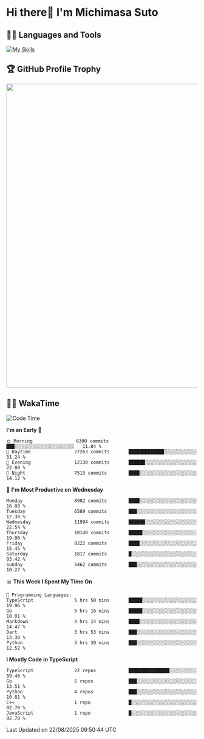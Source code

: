 # Hi there👋 I'm Michimasa Suto

## 🧑‍💻 Languages and Tools
[![My Skills](https://skillicons.dev/icons?i=ts,nextjs,react,go,python,aws,terraform)](https://skillicons.dev)

<!--
**Suto-Michimasa/Suto-Michimasa** is a ✨ _special_ ✨ repository because its `README.md` (this file) appears on your GitHub profile.

Here are some ideas to get you started:

- 🔭 I’m currently working on ...
- 🌱 I’m currently learning ...
- 👯 I’m looking to collaborate on ...
- 🤔 I’m looking for help with ...
- 💬 Ask me about ...
- 📫 How to reach me: ...
- 😄 Pronouns: ...
- ⚡ Fun fact: ...
-->

<!--
## 💎 Github Stats

<div>
  <img height="170" align="left" src="https://github-readme-stats-psi-three-31.vercel.app/api?username=Suto-michimasa&count_private=true&show_icons=true&theme=dark" />
  <img height="170" src="https://github-readme-stats-psi-three-31.vercel.app/api/top-langs/?username=Suto-michimasa&langs_count=8&layout=compact&theme=dark" />
</div>
-->

## 🏆 GitHub Profile Trophy

<img width="800" src="https://github-profile-trophy.vercel.app/?username=Suto-michimasa&theme=onedark&no-frame=true"/>


## 🧑‍💻 WakaTime
<!--START_SECTION:waka-->
![Code Time](http://img.shields.io/badge/Code%20Time-1%2C258%20hrs%2054%20mins-blue)

**I'm an Early 🐤** 

```text
🌞 Morning                6300 commits        ███░░░░░░░░░░░░░░░░░░░░░░   11.84 % 
🌆 Daytime                27263 commits       █████████████░░░░░░░░░░░░   51.24 % 
🌃 Evening                12130 commits       ██████░░░░░░░░░░░░░░░░░░░   22.80 % 
🌙 Night                  7513 commits        ████░░░░░░░░░░░░░░░░░░░░░   14.12 % 
```
📅 **I'm Most Productive on Wednesday** 

```text
Monday                   8982 commits        ████░░░░░░░░░░░░░░░░░░░░░   16.88 % 
Tuesday                  6589 commits        ███░░░░░░░░░░░░░░░░░░░░░░   12.38 % 
Wednesday                11994 commits       ██████░░░░░░░░░░░░░░░░░░░   22.54 % 
Thursday                 10140 commits       █████░░░░░░░░░░░░░░░░░░░░   19.06 % 
Friday                   8222 commits        ████░░░░░░░░░░░░░░░░░░░░░   15.45 % 
Saturday                 1817 commits        █░░░░░░░░░░░░░░░░░░░░░░░░   03.42 % 
Sunday                   5462 commits        ███░░░░░░░░░░░░░░░░░░░░░░   10.27 % 
```


📊 **This Week I Spent My Time On** 

```text
💬 Programming Languages: 
TypeScript               5 hrs 50 mins       █████░░░░░░░░░░░░░░░░░░░░   19.96 % 
Go                       5 hrs 16 mins       █████░░░░░░░░░░░░░░░░░░░░   18.01 % 
Markdown                 4 hrs 14 mins       ████░░░░░░░░░░░░░░░░░░░░░   14.47 % 
Dart                     3 hrs 53 mins       ███░░░░░░░░░░░░░░░░░░░░░░   13.30 % 
Python                   3 hrs 39 mins       ███░░░░░░░░░░░░░░░░░░░░░░   12.52 % 
```

**I Mostly Code in TypeScript** 

```text
TypeScript               22 repos            ███████████████░░░░░░░░░░   59.46 % 
Go                       5 repos             ███░░░░░░░░░░░░░░░░░░░░░░   13.51 % 
Python                   4 repos             ███░░░░░░░░░░░░░░░░░░░░░░   10.81 % 
C++                      1 repo              █░░░░░░░░░░░░░░░░░░░░░░░░   02.70 % 
JavaScript               1 repo              █░░░░░░░░░░░░░░░░░░░░░░░░   02.70 % 
```




 Last Updated on 22/08/2025 09:50:44 UTC
<!--END_SECTION:waka-->
